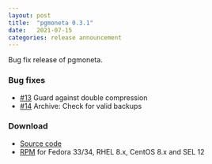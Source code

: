 ```yaml
---
layout: post
title:  "pgmoneta 0.3.1"
date:   2021-07-15
categories: release announcement
---
```


Bug fix release of pgmoneta.

### Bug fixes

* [#13](https://github.com/pgmoneta/pgmoneta/issues/13) Guard against double compression
* [#14](https://github.com/pgmoneta/pgmoneta/issues/14) Archive: Check for valid backups

### Download

* [Source code](https://github.com/pgmoneta/pgmoneta/releases/download/0.3.1/pgmoneta-0.3.1.tar.gz)
* [RPM](https://yum.postgresql.org) for Fedora 33/34, RHEL 8.x, CentOS 8.x and SEL 12
